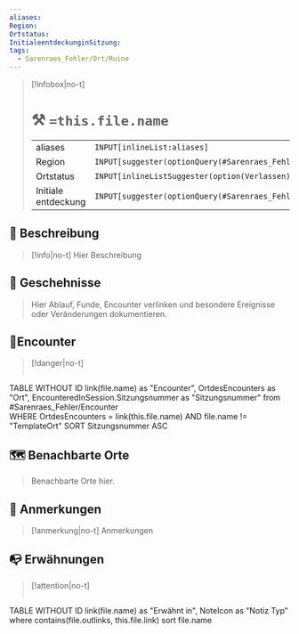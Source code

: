 ```yaml
---
aliases:
Region:
Ortstatus:
InitialeentdeckunginSitzung:
tags:
  - Sarenraes_Fehler/Ort/Ruine
---
```

> [!infobox|no-t]
> # ⚒️ `=this.file.name`
> | |   |
> |---|---|
> |aliases | `INPUT[inlineList:aliases]` |
> |Region | `INPUT[suggester(optionQuery(#Sarenraes_Fehler/Ort/Region)):Region]` |
> | Ortstatus |`INPUT[inlineListSuggester(option(Verlassen), option(Infiziert), option(Bewohnt)):Ortstatus]` | 
> |Initiale entdeckung | `INPUT[suggester(optionQuery(#Sarenraes_Fehler/Abenteuer/Session_Journal)):InitialeentdeckunginSitzung]` |

## 🌄 Beschreibung
> [!info|no-t]
> Hier Beschreibung

## 📅 Geschehnisse
>
>Hier Ablauf, Funde, Encounter verlinken und besondere Ereignisse oder Veränderungen dokumentieren.


## 🐓Encounter
> [!danger|no-t]
> ```dataview
TABLE WITHOUT ID 
link(file.name) as "Encounter", OrtdesEncounters as "Ort", EncounteredInSession.Sitzungsnummer as "Sitzungsnummer"
from #Sarenraes_Fehler/Encounter  
WHERE OrtdesEncounters = link(this.file.name) AND file.name != "TemplateOrt"
SORT Sitzungsnummer ASC

## 🗺️ Benachbarte Orte
>
> Benachbarte Orte hier.

## 📌 Anmerkungen
> [!anmerkung|no-t]
> Anmerkungen

## 📭 Erwähnungen 
> [!attention|no-t]
> ```dataview
TABLE WITHOUT ID link(file.name) as "Erwähnt in", NoteIcon as "Notiz Typ"
where contains(file.outlinks, this.file.link)
sort file.name


